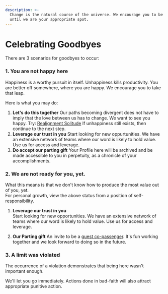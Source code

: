 ```yaml
---
description: >-
  Change is the natural course of the universe. We encourage you to be here only
  until we are your appropriate spot.
---
```


# Celebrating Goodbyes

There are 3 scenarios for goodbyes to occur:

### 1. You are not happy here

Happiness is a worthy pursuit in itself. Unhappiness kills productivity. You are better off somewhere, where you are happy. We encourage you to take that leap.

Here is what you may do:

1. **Let's do this together** Our paths becoming divergent does not have to imply that the love between us has to change. We want to see you happy.  Try: [Realignment Solitude](https://playbook.thevantageproject.com/failing/realignment-solitude)  If unhappiness still exists, then continue to the next step. 
2. **Leverage our trust in you** Start looking for new oppurtunities. We have an extensive network of teams where our word is likely to hold value. Use us for access and leverage. 
3. **Do accept our parting gift** Your Profile here will be archived and be made accessible to you in perpetuity, as a chronicle of your accomplishments.

### 

### 2. We are not ready for you, yet. 

What this means is that we don't know how to produce the most value out of you, yet.   
For personal growth, view the above status from a position of self-responsibility.

1. **Leverage our trust in you**  
   Start looking for new opportunities. We have an extensive network of teams where our word is likely to hold value. Use us for access and leverage.

  

2. **Our Parting gift** An invite to be a [guest co-passenger](https://playbook.thevantageproject.com/starting/guest-co-passengers).  It's fun working together and we look forward to doing so in the future.

### 

### 3. A limit was violated

The occurrence of a violation demonstrates that being here wasn't important enough.

We'll let you go immediately. Actions done in bad-faith will also attract appropriate punitive action.

